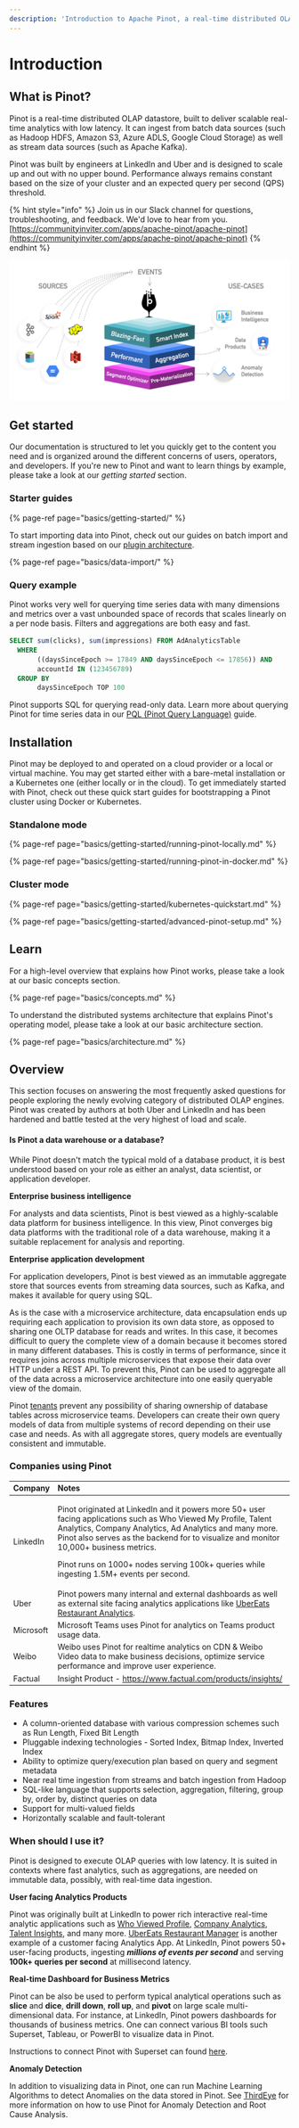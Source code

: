```yaml
---
description: 'Introduction to Apache Pinot, a real-time distributed OLAP datastore.'
---
```


# Introduction

## What is Pinot?

Pinot is a real-time distributed OLAP datastore, built to deliver scalable real-time analytics with low latency. It can ingest from batch data sources \(such as Hadoop HDFS, Amazon S3, Azure ADLS, Google Cloud Storage\) as well as stream data sources \(such as Apache Kafka\). 

Pinot was built by engineers at LinkedIn and Uber and is designed to scale up and out with no upper bound. Performance always remains constant based on the size of your cluster and an expected query per second \(QPS\) threshold.

{% hint style="info" %}
Join us in our Slack channel for questions, troubleshooting, and feedback. We'd love to hear from you. [https://communityinviter.com/apps/apache-pinot/apache-pinot](https://communityinviter.com/apps/apache-pinot/apache-pinot)
{% endhint %}

![A modern OLAP platform for event-driven data warehousing](.gitbook/assets/pinot-overview-graphic.png)

### 

## Get started

Our documentation is structured to let you quickly get to the content you need and is organized around the different concerns of users, operators, and developers. If you're new to Pinot and want to learn things by example, please take a look at our _getting started_ section.

### Starter guides

{% page-ref page="basics/getting-started/" %}

To start importing data into Pinot, check out our guides on batch import and stream ingestion based on our [plugin architecture](plugins/plugin-architecture.md).

{% page-ref page="basics/data-import/" %}

### Query example

Pinot works very well for querying time series data with many dimensions and metrics over a vast unbounded space of records that scales linearly on a per node basis. Filters and aggregations are both easy and fast.

```sql
SELECT sum(clicks), sum(impressions) FROM AdAnalyticsTable
  WHERE 
       ((daysSinceEpoch >= 17849 AND daysSinceEpoch <= 17856)) AND 
       accountId IN (123456789)
  GROUP BY 
       daysSinceEpoch TOP 100
```

Pinot supports SQL for querying read-only data. Learn more about querying Pinot for time series data in our [PQL \(Pinot Query Language\)](users/user-guide-query/pinot-query-language.md) guide.

## Installation

Pinot may be deployed to and operated on a cloud provider or a local or virtual machine. You may get started either with a bare-metal installation or a Kubernetes one \(either locally or in the cloud\). To get immediately started with Pinot, check out these quick start guides for bootstrapping a Pinot cluster using Docker or Kubernetes.

### Standalone mode

{% page-ref page="basics/getting-started/running-pinot-locally.md" %}

{% page-ref page="basics/getting-started/running-pinot-in-docker.md" %}

### Cluster mode

{% page-ref page="basics/getting-started/kubernetes-quickstart.md" %}

{% page-ref page="basics/getting-started/advanced-pinot-setup.md" %}

## Learn

For a high-level overview that explains how Pinot works, please take a look at our basic concepts section.

{% page-ref page="basics/concepts.md" %}

To understand the distributed systems architecture that explains Pinot's operating model, please take a look at our basic architecture section.

{% page-ref page="basics/architecture.md" %}

## Overview

This section focuses on answering the most frequently asked questions for people exploring the newly evolving category of distributed OLAP engines. Pinot was created by authors at both Uber and LinkedIn and has been hardened and battle tested at the very highest of load and scale.

#### Is Pinot a data warehouse or a database?

While Pinot doesn't match the typical mold of a database product, it is best understood based on your role as either an analyst, data scientist, or application developer.

**Enterprise business intelligence**

For analysts and data scientists, Pinot is best viewed as a highly-scalable data platform for business intelligence. In this view, Pinot converges big data platforms with the traditional role of a data warehouse, making it a suitable replacement for analysis and reporting.

**Enterprise application development**

For application developers, Pinot is best viewed as an immutable aggregate store that sources events from streaming data sources, such as Kafka, and makes it available for query using SQL. 

As is the case with a microservice architecture, data encapsulation ends up requiring each application to provision its own data store, as opposed to sharing one OLTP database for reads and writes. In this case, it becomes difficult to query the complete view of a domain because it becomes stored in many different databases. This is costly in terms of performance, since it requires joins across multiple microservices that expose their data over HTTP under a REST API. To prevent this, Pinot can be used to aggregate all of the data across a microservice architecture into one easily queryable view of the domain.

Pinot [tenants](basics/components/tenant.md) prevent any possibility of sharing ownership of database tables across microservice teams. Developers can create their own query models of data from multiple systems of record depending on their use case and needs. As with all aggregate stores, query models are eventually consistent and immutable.

### **Companies using Pinot**

<table>
  <thead>
    <tr>
      <th style="text-align:left">Company</th>
      <th style="text-align:left">Notes</th>
    </tr>
  </thead>
  <tbody>
    <tr>
      <td style="text-align:left">LinkedIn</td>
      <td style="text-align:left">
        <p>Pinot originated at LinkedIn and it powers more 50+ user facing applications
          such as Who Viewed My Profile, Talent Analytics, Company Analytics, Ad
          Analytics and many more. Pinot also serves as the backend for to visualize
          and monitor 10,000+ business metrics.</p>
        <p>Pinot runs on 1000+ nodes serving 100k+ queries while ingesting 1.5M+
          events per second.</p>
      </td>
    </tr>
    <tr>
      <td style="text-align:left">Uber</td>
      <td style="text-align:left">Pinot powers many internal and external dashboards as well as external
        site facing analytics applications like <a href="https://eng.uber.com/restaurant-manager/">UberEats Restaurant Analytics</a>.</td>
    </tr>
    <tr>
      <td style="text-align:left">Microsoft</td>
      <td style="text-align:left">Microsoft Teams uses Pinot for analytics on Teams product usage data.</td>
    </tr>
    <tr>
      <td style="text-align:left">Weibo</td>
      <td style="text-align:left">Weibo uses Pinot for realtime analytics on CDN &amp; Weibo Video data
        to make business decisions, optimize service performance and improve user
        experience.</td>
    </tr>
    <tr>
      <td style="text-align:left">Factual</td>
      <td style="text-align:left">Insight Product - <a href="https://www.factual.com/products/insights/">https://www.factual.com/products/insights/</a>
      </td>
    </tr>
  </tbody>
</table>

### Features

* A column-oriented database with various compression schemes such as Run Length, Fixed Bit Length
* Pluggable indexing technologies - Sorted Index, Bitmap Index, Inverted Index
* Ability to optimize query/execution plan based on query and segment metadata
* Near real time ingestion from streams and batch ingestion from Hadoop
* SQL-like language that supports selection, aggregation, filtering, group by, order by, distinct queries on data
* Support for multi-valued fields
* Horizontally scalable and fault-tolerant

### When should I use it?

Pinot is designed to execute OLAP queries with low latency. It is suited in contexts where fast analytics, such as aggregations, are needed on immutable data, possibly, with real-time data ingestion.

**User facing Analytics Products**

Pinot was originally built at LinkedIn to power rich interactive real-time analytic applications such as [Who Viewed Profile](https://www.linkedin.com/me/profile-views/urn:li:wvmp:summary/),  [Company Analytics](https://www.linkedin.com/company/linkedin/insights/),  [Talent Insights](https://business.linkedin.com/talent-solutions/talent-insights), and many more. [UberEats Restaurant Manager](https://eng.uber.com/restaurant-manager/) is another example of a customer facing Analytics App. At LinkedIn, Pinot powers 50+ user-facing products, ingesting _**millions of events per second**_ and serving **100k+ queries per second** at millisecond latency.

**Real-time Dashboard for Business Metrics**

Pinot can be also be used to perform typical analytical operations such as **slice** and **dice**, **drill down**, **roll up**, and **pivot** on large scale multi-dimensional data. For instance, at LinkedIn, Pinot powers dashboards for thousands of business metrics. One can connect various BI tools such Superset, Tableau, or PowerBI to visualize data in Pinot. 

Instructions to connect Pinot with Superset can found [here](integrations/superset.md).

**Anomaly Detection** 

In addition to visualizing data in Pinot, one can run Machine Learning Algorithms to detect Anomalies on the data stored in Pinot. See [ThirdEye](integrations/thirdeye.md) for more information on how to use Pinot for Anomaly Detection and Root Cause Analysis.

